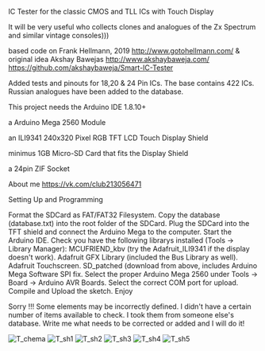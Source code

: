 IC Tester for the classic CMOS and TLL ICs with Touch Display

It will be very useful who collects clones and analogues of the Zx Spectrum and similar vintage consoles)))

based code on Frank Hellmann, 2019 http://www.gotohellmann.com/ & original idea Akshay Bawejas http://www.akshaybaweja.com/ https://github.com/akshaybaweja/Smart-IC-Tester

Added tests and pinouts for 18,20 & 24 Pin ICs. The base contains 422 ICs. Russian analogues have been added to the database.

This project needs the Arduino IDE 1.8.10+

a Arduino Mega 2560 Module

an ILI9341 240x320 Pixel RGB TFT LCD Touch Display Shield

minimus 1GB Micro-SD Card that fits the Display Shield

a 24pin ZIF Socket

About me https://vk.com/club213056471

Setting Up and Programming

Format the SDCard as FAT/FAT32 Filesystem. Copy the database (database.txt) into the root folder of the SDCard. Plug the SDCard into the TFT shield and connect the Arduino Mega to the computer. Start the Arduino IDE. Check you have the following librarys installed (Tools -> Library Manager): MCUFRIEND_kbv (try the Adafruit_ILI9341 if the display doesn't work). Adafruit GFX Library (included the Bus Library as well). Adafruit Touchscreen. SD_patched (download from above, includes Arduino Mega Software SPI fix. Select the proper Arduino Mega 2560 under Tools -> Board -> Arduino AVR Boards. Select the correct COM port for upload. Compile and Upload the sketch. Enjoy

Sorry !!! Some elements may be incorrectly defined. I didn't have a certain number of items available to check. I took them from someone else's database. Write me what needs to be corrected or added and I will do it!

![T_chema](https://user-images.githubusercontent.com/125442802/219011874-526468a1-553a-444b-a92e-665b739dd98b.jpg)
![T_sh1](https://user-images.githubusercontent.com/125442802/219011880-74a5c129-1eb8-43b3-9f7b-212fb89f0321.JPG)
![T_sh2](https://user-images.githubusercontent.com/125442802/219011882-c092854d-4b8a-4402-bf63-411809dc5b17.JPG)
![T_sh3](https://user-images.githubusercontent.com/125442802/219011884-bd9033ed-fc09-4ab6-953f-bd8f57de2d39.JPG)
![T_sh4](https://user-images.githubusercontent.com/125442802/219011887-5ca2a110-48df-4b09-9f03-b7df83441ad0.JPG)
![T_sh5](https://user-images.githubusercontent.com/125442802/219011889-1a32831e-5ada-418a-a883-0b24558597f3.JPG)
